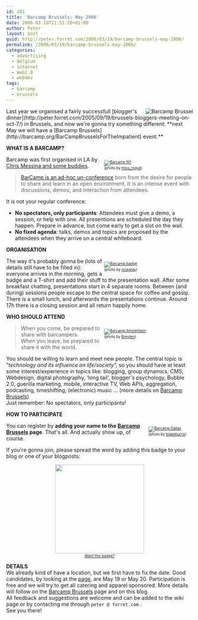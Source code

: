 ```yaml
---
id: 281
title: 'Barcamp Brussels: May 2006'
date: 2006-03-19T21:51:20+01:00
author: Peter
layout: post
guid: http://peter.forret.com/2006/03/19/barcamp-brussels-may-2006/
permalink: /2006/03/19/barcamp-brussels-may-2006/
categories:
  - advertising
  - Belgium
  - internet
  - Web2.0
  - webdev
tags:
  - barcamp
  - brussels
---
```

<img src="http://static.flickr.com/51/109839111_d466a8216d_m.jpg" alt="Barcamp Brussel" style="float: right" />  
Last year we organised a fairly successfull [blogger's dinner](http://peter.forret.com/2005/09/19/brussels-bloggers-meeting-on-oct-7/) in Brussels, and now we're gonna try something different:  
**next May we will have a [Barcamp Brussels](http://barcamp.org/BarCampBrusselsForTheImpatient) event.**

**WHAT IS A BARCAMP?**

<p style="font-size: 0.7em; float: right; width: 240px">
  <a href="http://www.flickr.com/photos/missrogue/87916932/"><img src="http://static.flickr.com/43/87916932_a5261d1b75_m.jpg" alt="Barcamp NY" /></a><br /> (photo by <a href="http://www.flickr.com/photos/missrogue/">miss_rogue</a>)
</p>

Barcamp was first organised in LA by [Chris Messina and some buddies](http://barcamp.org/BarPlanners).

> [BarCamp is an ad-hoc un-conference](http://barcamp.org/) born from the desire for people to share and learn in an open environment. It is an intense event with discussions, demos, and interaction from attendees.

It is not your regular conference:

  * **No spectators, only participants**: Attendees must give a demo, a session, or help with one. All presentions are scheduled the day they happen. Prepare in advance, but come early to get a slot on the wall.
  * **No fixed agenda**: talks, demos and topics are proposed by the attendees when they arrive on a central whiteboard.

<!--more-->

  
**ORGANISATION**

<p style="font-size: 0.7em; float: right; width: 240px">
  <a href="http://www.flickr.com/photos/nickgray/85269868/"><img src="http://static.flickr.com/6/85269868_0d7fcf5633_m.jpg" alt="Barcamp badge" /></a><br /> (photo by <a href="http://www.flickr.com/photos/nickgray/">nickgray</a>)
</p>

The way it's probably gonna be (lots of details still have to be filled in): everyone arrives in the morning, gets a badge and a T-shirt and add their stuff to the presentation wall. After some breakfast chatting, presentations start in 4 separate rooms. Between (and during) sessions people escape to the central space for coffee and gossip. There is a small lunch, and afterwards the presentations continue. Around 17h there is a closing session and all return happily home.

**WHO SHOULD ATTEND**

<p style="font-size: 0.7em; float: right; width: 240px">
  <a href="http://www.flickr.com/photos/breyten/53150416/"><img src="http://static.flickr.com/31/53150416_4694953cd7_m.jpg" alt="Barcamp Amsterdam" /></a><br /> (photo by <a href="http://www.flickr.com/photos/breyten/">Breyten</a>)
</p>

> When you come, be prepared to share with barcampers.  
> When you leave, be prepared to share it with the world.

You should be willing to learn and meet new people. The central topic is &#8220;_technology and its influence on life/society_&#8220;, so you should have at least some interest/experience in topics like: blogging, group dynamics, CMS, Webdesign, digital photography, &#8216;long tail', blogger's psychology, Bubble 2.0, guerilla marketing, mobile, interactive TV, Web APIs, aggregation, podcasting, timeshifting, (electronic) music &#8230; (more details on [Barcamp Brussels](http://barcamp.org/BarCampBrusselsForTheImpatient))  
Just remember: No spectators, only participants!

**HOW TO PARTICIPATE**

<p style="font-size: 0.7em; float: right; width: 120px">
  <a href="http://www.flickr.com/photos/blake4tx/92324430/in/pool-barcamp/"><img src="http://static.flickr.com/40/92324430_a8285fa185_t.jpg" alt="Barcamp Dallas" /></a><br /> (photo by <a href="http://www.flickr.com/photos/blake4tx/">blakeburris</a>)
</p>

You can register by **adding your name to the [Barcamp Brussels](http://barcamp.org/BarCampBrusselsForTheImpatient) page**. That's all. And actually show up, of course.

If you're gonna join, please spread the word by adding this badge to your blog or one of your blogposts:

<p style="text-align: center">
  <a href="http://www.wordofblog.net/redirect.php?id=775&uid=1336"><img border="0" width="240" src="http://www.wordofblog.net/ad_images/7751336.jpg" /></a><br /> <font size="1"><a href="http://www.wordofblog.net/info.php?id=775">Want this badge?</a></font>
</p>

**DETAILS**  
We already kind of have a location, but we first have to fix the date. Good candidates, by looking at the [page](http://barcamp.org/BarCampBrusselsForTheImpatient), are May 19 or May 20. Participation is free and we will try to get all catering and apparel sponsored. More details will follow on the [Barcamp Brussels](http://barcamp.org/BarCampBrusselsForTheImpatient) page and on this blog.  
All feedback and suggestions are welcome and can be added to the wiki page or by contacting me through `peter @ forret.com` .  
See you there!
